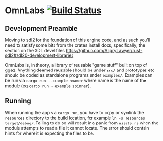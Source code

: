 # OmnLabs [![Build Status](https://api.travis-ci.org/onelson/OmnLabsRS.svg?branch=master)](https://travis-ci.org/onelson/OmnLabsRS)

## Development Preamble

Moving to sdl2 for the foundation of this engine code, and as such you'll 
need to satisfy some bits from the crates install docs, specifically, the section on the SDL 
devel files <https://github.com/AngryLawyer/rust-sdl2#sdl20-development-libraries>

OmnLabs is, in theory, a library of reusable "game stuff" built on top of [ggez]. Anything deemed reusable should be 
under `src/` and prototypes etc should be coded as standalone programs under `examples/`.  Examples can be run via 
`cargo run --example <name>` where name is the name of the module (eg `cargo run --example spinner`). 

## Running

When running the app via `cargo run`, you have to copy or symlink the `resources` directory to the build location, 
for example `ln -s resources target/debug/`. Failing to do so will result in a panic from `assets.rs` when the module 
attempts to read a file it cannot locate. The error should contain hints for where it is expecting the files to be.  

[ggez]: https://github.com/ggez/ggez